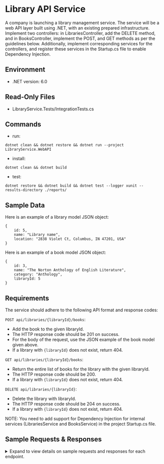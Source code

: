 # Library API Service
A company is launching a library management service. The service will be a web API layer built using .NET, with an existing prepared infrastructure. Implement two controllers: in LibrariesController, add the DELETE method, and in BooksController, implement the POST, and GET methods as per the guidelines below. Additionally, implement corresponding services for the controllers, and register these services in the Startup.cs file to enable Dependency Injection.

## Environment
- .NET version: 6.0

## Read-Only Files
- LibraryService.Tests/IntegrationTests.cs

## Commands
- run:  
```
dotnet clean && dotnet restore && dotnet run --project LibraryService.WebAPI
```
- install:  
```
dotnet clean && dotnet build
```
- test: 
```
dotnet restore && dotnet build && dotnet test --logger xunit --results-directory ./reports/
```

## Sample Data
Here is an example of a library model JSON object:

```
{
    id: 5,
    name: "Library name",
    location: "2838 Violet Ct, Columbus, IN 47201, USA"
}  
```

Here is an example of a book model JSON object:

```
{
    id: 3,
    name: "The Norton Anthology of English Literature",
    category: "Anthology",
    libraryId: 5
}  
```

## Requirements

The service should adhere to the following API format and response codes:

`POST api/libraries/{libraryId}/books`:
  - Add the book to the given libraryId. 
  - The HTTP response code should be 201 on success.
  - For the body of the request, use the JSON example of the book model given above.
  - If a library with `{libraryId}` does not exist, return 404.

`GET api/libraries/{libraryId}/books`:
  - Return the entire list of books for the library with the given libraryId.
  - The HTTP response code should be 200.
  - If a library with `{libraryId}` does not exist, return 404.
 
 `DELETE api/libraries/{libraryId}`:
  - Delete the library with libraryId. 
  - The HTTP response code should be 204 on success.
  - If a library with `{libraryId}` does not exist, return 404.
 
NOTE: You need to add support for Dependency Injection for internal services (LibrariesService and BooksService) in the project Startup.cs file.

## Sample Requests & Responses
<details><summary>Expand to view details on sample requests and responses for each endpoint.</summary>

`POST api/libraries/5/books`

Example request:

```
{
    id: 3,
    name: "The Norton Anthology of English Literature",
    category: "Anthology"
}
```
The response code will be 201, and this book will be added to the library with ID 5.

`GET api/libraries/5/books`

Example response:

The response code is 200, and when converted to JSON, the response body (assuming that the below objects are all objects in the collection) is as follows:

```
[{
    id: 3,
    name: "The Norton Anthology of English Literature",
    category: "Anthology",
    libraryId: 5
} {
    id: 10,
    name: "Inception",
    category: "Thriller",
    libraryId: 5
}]
```

`DELETE api/libraries/10`

Example response:

Assuming that the library with ID 10 exists, the response code is 204 and there are no particular requirements for the response body. This causes the library with ID 10 to be removed from the collection. When a library with ID 10 does not exist, the response code is 404 and there are no particular requirements for the response body.

</details>
